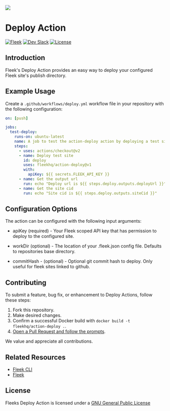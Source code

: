 ![](https://storageapi.fleek.co/fleek-team-bucket/Blog%20Inline/deploy-action.png)

# Deploy Action
[![Fleek](https://img.shields.io/badge/Made%20by-Fleek-blue)](https://fleek.co/)
[![Dev Slack](https://img.shields.io/badge/Dev%20Slack-Channel-blue)](https://slack.fleek.co/)
[![License](https://img.shields.io/badge/License-MIT-green)](https://github.com/FleekHQ/space-sdk/blob/master/LICENSE)


## Introduction

Fleek's Deploy Action provides an easy way to deploy your configured Fleek site's publish directory.

## Example Usage

Create a `.github/workflows/deploy.yml` workflow file in your repository with the following configuration:

```yml
on: [push]

jobs:
  test-deploy:
    runs-on: ubuntu-latest
    name: A job to test the action-deploy action by deploying a test site
    steps:
      - uses: actions/checkout@v2
      - name: Deploy test site
        id: deploy
        uses: fleekhq/action-deploy@v1
        with:
          apiKey: ${{ secrets.FLEEK_API_KEY }}
      - name: Get the output url
        run: echo "Deploy url is ${{ steps.deploy.outputs.deployUrl }}"
      - name: Get the site cid
        run: echo "Site cid is ${{ steps.deploy.outputs.siteCid }}"
```


## Configuration Options

The action can be configured with the following input arguments:

- apiKey (required) - Your Fleek scoped API key that has permission to deploy to the configured site. 

- workDir (optional) - The location of your .fleek.json config file. Defaults to repositories base directory.

- commitHash - (optional) - Optional git commit hash to deploy. Only useful for fleek sites linked to github.

## Contributing

To submit a feature, bug fix, or enhancement to Deploy Actions, follow these steps:

1. Fork this repository.
2. Make desired changes.
3. Confirm a successful Docker build with `docker build -t fleekhq/action-deploy .`.
4. [Open a Pull Request and follow the prompts](https://github.com/fleekhq/action-deploy/compare).

We value and appreciate all contributions.

## Related Resources

- [Fleek CLI](https://github.com/fleekhq/fleek-cli)
- [Fleek](https://fleek.co)

## License

Fleeks Deploy Action is licensed under a [GNU General Public License](LICENSE)

